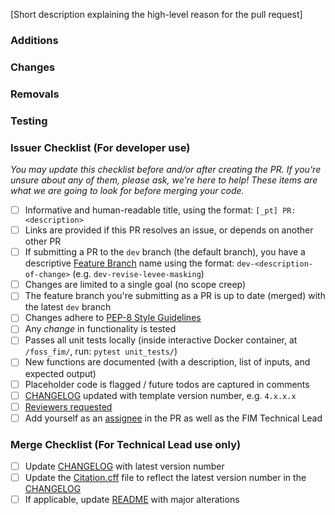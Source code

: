 [Short description explaining the high-level reason for the pull request]

### Additions

### Changes

### Removals

### Testing


### Issuer Checklist (For developer use)

_You may update this checklist before and/or after creating the PR. If you're unsure about any of them, please ask, we're here to help! These items are what we are going to look for before merging your code._

- [ ] Informative and human-readable title, using the format: `[_pt] PR: <description>`
- [ ] Links are provided if this PR resolves an issue, or depends on another other PR
- [ ] If submitting a PR to the `dev` branch (the default branch), you have a descriptive [Feature Branch](https://www.atlassian.com/git/tutorials/comparing-workflows/feature-branch-workflow) name using the format: `dev-<description-of-change>` (e.g. `dev-revise-levee-masking`)
- [ ] Changes are limited to a single goal (no scope creep)
- [ ] The feature branch you're submitting as a PR is up to date (merged) with the latest `dev` branch
- [ ] Changes adhere to [PEP-8 Style Guidelines](https://peps.python.org/pep-0008/)
- [ ] Any _change_ in functionality is tested
- [ ] Passes all unit tests locally (inside interactive Docker container, at `/foss_fim/`, run: `pytest unit_tests/`)
- [ ] New functions are documented (with a description, list of inputs, and expected output)
- [ ] Placeholder code is flagged / future todos are captured in comments
- [ ] [CHANGELOG](/docs/CHANGELOG.md) updated with template version number, e.g. `4.x.x.x`
- [ ] [Reviewers requested](https://help.github.com/articles/requesting-a-pull-request-review/)
- [ ] Add yourself as an [assignee](https://docs.github.com/en/issues/tracking-your-work-with-issues/assigning-issues-and-pull-requests-to-other-github-users) in the PR  as well as the FIM Technical Lead

### Merge Checklist (For Technical Lead use only)

- [ ] Update [CHANGELOG](/docs/CHANGELOG.md) with latest version number
- [ ] Update the [Citation.cff](/CITATION.cff) file to reflect the latest version number in the [CHANGELOG](/docs/CHANGELOG.md)
- [ ] If applicable, update [README](/README.md) with major alterations
